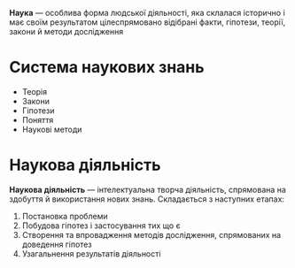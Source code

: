 **Наука** — особлива форма людської діяльності, яка склалася історично і має своїм результатом цілеспрямовано відібрані факти, гіпотези, теорії, закони й методи дослідження
# Система наукових знань
- Теорія
- Закони
- Гіпотези
- Поняття
- Наукові методи
# Наукова діяльність
**Наукова діяльність** — інтелектуальна творча діяльність, спрямована на здобуття й використання нових знань. Складається з наступних етапах:
1. Постановка проблеми
2. Побудова гіпотез і застосування тих що є
3. Створення та впровадження методів дослідження, спрямованих на доведення гіпотез
4. Узагальнення результатів діяльності
